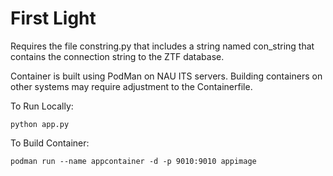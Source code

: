 # First Light

Requires the file constring.py that includes a string named con_string that contains the connection string to the ZTF database.

Container is built using PodMan on NAU ITS servers. Building containers on other systems may require adjustment to the Containerfile.

To Run Locally:

    python app.py

To Build Container:

    podman run --name appcontainer -d -p 9010:9010 appimage
